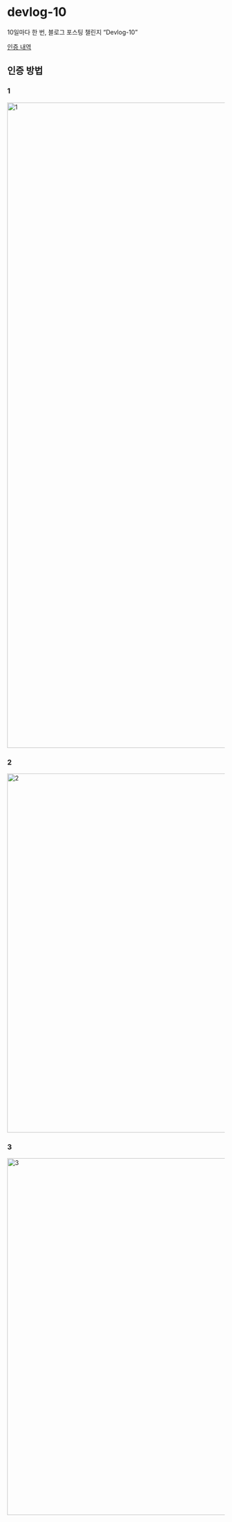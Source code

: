 # devlog-10
10일마다 한 번, 블로그 포스팅 챌린지 “Devlog-10”

[인증 내역](https://github.com/orgs/devlog-10/projects/1/views/1)

## 인증 방법

### 1
<img width="1490" alt="1" src="https://github.com/user-attachments/assets/77d38af1-66a7-4798-ac3b-86988b2e3836" />

### 2
<img width="829" alt="2" src="https://github.com/user-attachments/assets/3c158993-12ed-4471-8d28-dc84ae1e3c6f" />

### 3
<img width="824" alt="3" src="https://github.com/user-attachments/assets/ffd45423-8234-46a3-a14a-974aba0dfd33" />

